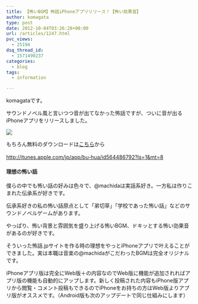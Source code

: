 ```yaml
---
title: 【怖いBGM】怖話iPhoneアプリリリース！【怖い効果音】
author: komagata
type: post
date: 2012-10-04T03:26:28+00:00
url: /articles/1247.html
pvc_views:
  - 25194
dsq_thread_id:
  - 1571490237
categories:
  - blog
tags:
  - information

---
```

komagataです。

サウンドノベル風と言いつつ音が出てなかった怖話ですが、ついに音が出るiPhoneアプリをリリースしました。

<p class="center">
  <img src="https://lh3.googleusercontent.com/-dwvPHL-I3ug/UG0BSiNTpeI/AAAAAAAACY8/RuIoSZUic_w/s400/screenshot2.png" />
</p>

もちろん無料のダウンロードは<a href="http://itunes.apple.com/jp/app/bu-hua/id564486792?ls=1&#038;mt=8" target="_blank">こちら</a>から  
<a href="http://itunes.apple.com/jp/app/bu-hua/id564486792?ls=1&#038;mt=8" target="_blank"><br /> http://itunes.apple.com/jp/app/bu-hua/id564486792?ls=1&mt=8</a>

#### 理想の怖い話

僕らの中でも怖い話の好みは色々で、@machidaは実話系好き。一方私は作りこまれた伝承系が好きです。

伝承系好きの私の怖い話原点として「弟切草」「学校であった怖い話」などのサウンドノベルゲームがあります。

やっぱり、怖い背景と雰囲気を盛り上げる怖いBGM、ドキッとする怖い効果音があるのが好きです。

そういった怖話.jpサイトを作る時の理想をやっとiPhoneアプリで叶えることができました。実は本職は音楽の@machidaがこだわったBGMは完全オリジナルです。

iPhoneアプリ版は完全にWeb版＋の内容なのでWeb版に機能が追加されればアプリ版の機能も自動的にアップします。新しく投稿された内容もiPhone版アプリから閲覧・コメント投稿もできるのでiPhoneをお持ちの方はWeb版よりアプリ版がオススメです。（Android版も次のアップデートで同じ仕組みにします）